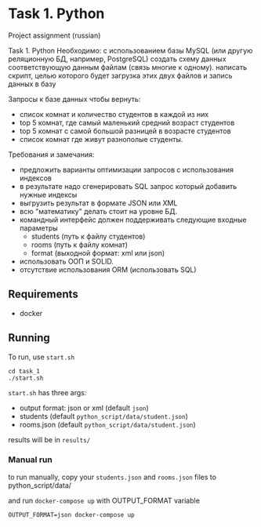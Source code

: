 # Task 1. Python 
Project assignment (russian)

Task 1. Python
Необходимо:
с использованием базы MySQL (или другую реляционную БД, например, PostgreSQL) создать схему данных соответствующую данным файлам (связь многие к одному).
написать скрипт, целью которого будет загрузка этих двух файлов и запись данных в базу

Запросы к базе данных чтобы вернуть:
* список комнат и количество студентов в каждой из них
* top 5 комнат, где самый маленький средний возраст студентов
* top 5 комнат с самой большой разницей в возрасте студентов
* список комнат где живут разнополые студенты.

Требования и замечания:
* предложить варианты оптимизации запросов с использования индексов
* в результате надо сгенерировать SQL запрос который добавить нужные индексы
* выгрузить результат в формате JSON или XML
* всю "математику" делать стоит на уровне БД.
* командный интерфейс должен поддерживать следующие входные параметры
    * students (путь к файлу студентов)
    * rooms (путь к файлу комнат)
    * format (выходной формат: xml или json)
* использовать ООП и SOLID.
* отсутствие использования ORM (использовать SQL)

## Requirements
* docker

## Running
To run, use `start.sh`
```
cd task_1
./start.sh
```
`start.sh` has three args:
* output format: json or xml (default `json`)
* students (default `python_script/data/student.json`)
* rooms.json (default `python_script/data/student.json`)

results will be in `results/`

### Manual run
to run manually, copy your `students.json` and `rooms.json` files to python_script/data/

and run `docker-compose up` with OUTPUT_FORMAT variable
```
OUTPUT_FORMAT=json docker-compose up
```
